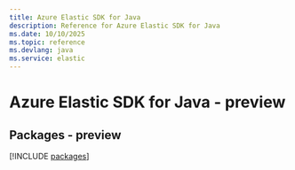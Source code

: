 ```yaml
---
title: Azure Elastic SDK for Java
description: Reference for Azure Elastic SDK for Java
ms.date: 10/10/2025
ms.topic: reference
ms.devlang: java
ms.service: elastic
---
```

# Azure Elastic SDK for Java - preview
## Packages - preview
[!INCLUDE [packages](elastic-index.md)]